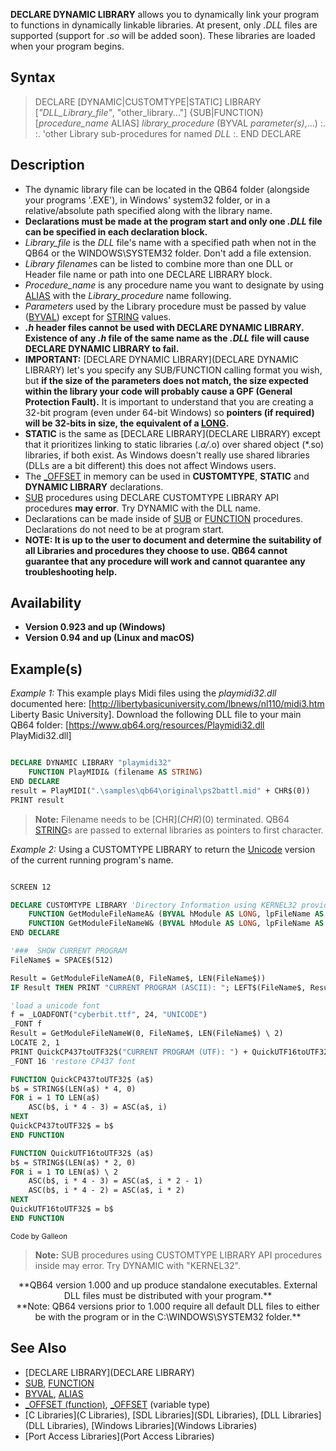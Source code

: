 **DECLARE DYNAMIC LIBRARY** allows you to dynamically link your program to functions in dynamically linkable libraries. At present, only *.DLL* files are supported (support for *.so* will be added soon). These libraries are loaded when your program begins.


## Syntax

>  DECLARE [DYNAMIC|CUSTOMTYPE|STATIC] LIBRARY [*"DLL_Library_file"*, "other_library..."]
>  {SUB|FUNCTION} [*procedure_name* ALIAS] *library_procedure* (BYVAL *parameter(s)*,...)
> :.
> :. 'other Library sub-procedures for named *DLL*
> :.
>  END DECLARE


## Description

* The dynamic library file can be located in the QB64 folder (alongside your programs '.EXE'), in Windows' system32 folder, or in a relative/absolute path specified along with the library name.
* **Declarations must be made at the program start and only one *.DLL* file can be specified in each declaration block.**
* *Library_file* is the *DLL* file's name with a specified path when not in the QB64 or the WINDOWS\SYSTEM32 folder. Don't add a file extension.
* *Library filename*s can be listed to combine more than one DLL or Header file name or path into one DECLARE LIBRARY block.
* *Procedure_name* is any procedure name you want to designate by using [ALIAS](ALIAS) with the *Library_procedure* name following. 
* *Parameters* used by the Library procedure must be passed by value ([BYVAL](BYVAL)) except for [STRING](STRING) values.
* ***.h* header files cannot be used with DECLARE DYNAMIC LIBRARY. Existence of any *.h* file of the same name as the *.DLL* file will cause DECLARE DYNAMIC LIBRARY to fail.**
* **IMPORTANT:** [DECLARE DYNAMIC LIBRARY](DECLARE DYNAMIC LIBRARY) let's you specify any SUB/FUNCTION calling format you wish, but **if the size of the parameters does not match, the size expected within the library your code will probably cause a GPF (General Protection Fault).** It is important to understand that you are creating a 32-bit program (even under 64-bit Windows) so **pointers (if required) will be 32-bits in size, the equivalent of a [LONG](LONG).**
* **STATIC** is the same as [DECLARE LIBRARY](DECLARE LIBRARY) except that it prioritizes linking to static libraries (*.a/*.o) over shared object (*.so) libraries, if both exist. As Windows doesn't really use shared libraries (DLLs are a bit different) this does not affect Windows users.
* The [_OFFSET](_OFFSET) in memory can be used in **CUSTOMTYPE**, **STATIC** and **DYNAMIC LIBRARY** declarations.
* [SUB](SUB) procedures using DECLARE CUSTOMTYPE LIBRARY API procedures **may error**. Try DYNAMIC with the DLL name.
* Declarations can be made inside of [SUB](SUB) or [FUNCTION](FUNCTION) procedures. Declarations do not need to be at program start.
* **NOTE: It is up to the user to document and determine the suitability of all Libraries and procedures they choose to use. QB64 cannot guarantee that any procedure will work and cannot quarantee any troubleshooting help.**


## Availability

* **Version 0.923 and up (Windows)**
* **Version 0.94 and up (Linux and macOS)**



## Example(s)

*Example 1:* This example plays Midi files using the *playmidi32.dll* documented here: [http://libertybasicuniversity.com/lbnews/nl110/midi3.htm Liberty Basic University]. Download the following DLL file to your main QB64 folder: [https://www.qb64.org/resources/Playmidi32.dll PlayMidi32.dll]

```vb

DECLARE DYNAMIC LIBRARY "playmidi32"
    FUNCTION PlayMIDI& (filename AS STRING)
END DECLARE
result = PlayMIDI(".\samples\qb64\original\ps2battl.mid" + CHR$(0))
PRINT result

```
>  **Note:** Filename needs to be [CHR$](CHR$)(0) terminated. QB64 [STRING](STRING)s are passed to external libraries as pointers to first character.


*Example 2:* Using a CUSTOMTYPE LIBRARY to return the [Unicode](Unicode) version of the current running program's name.

```vb

SCREEN 12

DECLARE CUSTOMTYPE LIBRARY 'Directory Information using KERNEL32 provided by Dav
    FUNCTION GetModuleFileNameA& (BYVAL hModule AS LONG, lpFileName AS STRING, BYVAL nSize AS LONG)
    FUNCTION GetModuleFileNameW& (BYVAL hModule AS LONG, lpFileName AS STRING, BYVAL nSize AS LONG)
END DECLARE

'###  SHOW CURRENT PROGRAM
FileName$ = SPACE$(512)

Result = GetModuleFileNameA(0, FileName$, LEN(FileName$))
IF Result THEN PRINT "CURRENT PROGRAM (ASCII): "; LEFT$(FileName$, Result)

'load a unicode font
f = _LOADFONT("cyberbit.ttf", 24, "UNICODE")
_FONT f
Result = GetModuleFileNameW(0, FileName$, LEN(FileName$) \ 2)
LOCATE 2, 1
PRINT QuickCP437toUTF32$("CURRENT PROGRAM (UTF): ") + QuickUTF16toUTF32$(LEFT$(FileName$, Result * 2))
_FONT 16 'restore CP437 font

FUNCTION QuickCP437toUTF32$ (a$)
b$ = STRING$(LEN(a$) * 4, 0)
FOR i = 1 TO LEN(a$)
    ASC(b$, i * 4 - 3) = ASC(a$, i)
NEXT
QuickCP437toUTF32$ = b$
END FUNCTION

FUNCTION QuickUTF16toUTF32$ (a$)
b$ = STRING$(LEN(a$) * 2, 0)
FOR i = 1 TO LEN(a$) \ 2
    ASC(b$, i * 4 - 3) = ASC(a$, i * 2 - 1)
    ASC(b$, i * 4 - 2) = ASC(a$, i * 2)
NEXT
QuickUTF16toUTF32$ = b$
END FUNCTION 

```
<sub>Code by Galleon</sub> 
>  **Note:** SUB procedures using CUSTOMTYPE LIBRARY API procedures inside may error. Try DYNAMIC with "KERNEL32".


<center>**QB64 version 1.000 and up produce standalone executables. External DLL files must be distributed with your program.**</center>
<center>**Note: QB64 versions prior to 1.000 require all default DLL files to either be with the program or in the C:\WINDOWS\SYSTEM32 folder.**</center>


## See Also

* [DECLARE LIBRARY](DECLARE LIBRARY)
* [SUB](SUB), [FUNCTION](FUNCTION)
* [BYVAL](BYVAL), [ALIAS](ALIAS)
* [_OFFSET (function)](_OFFSET (function)), [_OFFSET](_OFFSET) (variable type)
* [C Libraries](C Libraries), [SDL Libraries](SDL Libraries), [DLL Libraries](DLL Libraries), [Windows Libraries](Windows Libraries)
* [Port Access Libraries](Port Access Libraries)




